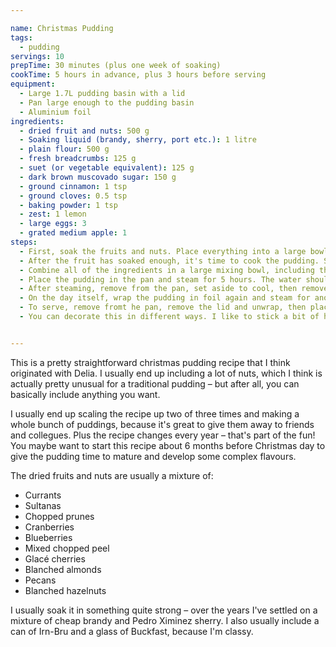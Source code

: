 ```yaml
---

name: Christmas Pudding
tags:
  - pudding
servings: 10
prepTime: 30 minutes (plus one week of soaking)
cookTime: 5 hours in advance, plus 3 hours before serving
equipment:
  - Large 1.7L pudding basin with a lid
  - Pan large enough to the pudding basin
  - Aluminium foil
ingredients:
  - dried fruit and nuts: 500 g
  - Soaking liquid (brandy, sherry, port etc.): 1 litre
  - plain flour: 500 g
  - fresh breadcrumbs: 125 g
  - suet (or vegetable equivalent): 125 g
  - dark brown muscovado sugar: 150 g
  - ground cinnamon: 1 tsp
  - ground cloves: 0.5 tsp
  - baking powder: 1 tsp
  - zest: 1 lemon
  - large eggs: 3
  - grated medium apple: 1
steps:
  - First, soak the fruits and nuts. Place everything into a large bowl, cover with the liquid, and stir thoroughly. Cover and leave in a dark, cool place for about a week, topping up with liquid if needed.
  - After the fruit has soaked enough, it's time to cook the pudding. Start a pot of water boiling, large enough to hold the pudding basin you're using, and make sure the basin is throughly greased with a bit of butter.
  - Combine all of the ingredients in a large mixing bowl, including the steeped fruit – making sure you get all of the liquid. Mix thoroughly, then press the mixture down into the prepared pudding basin. Wrap the top with a greased sheet of foil, then place the lid tighly on top.
  - Place the pudding in the pan and steam for 5 hours. The water should be about halfway up the side of the basin; make sure to check it frequently to avoid it boiling dry (I once ruined a pudding by not doing this, so be careful!).
  - After steaming, remove from the pan, set aside to cool, then remove the foil and store the basin out of the way until Christmas.
  - On the day itself, wrap the pudding in foil again and steam for another three hours.
  - To serve, remove fromt he pan, remove the lid and unwrap, then place a plate on top, turn the basin upside down and give it a little squeeze.
  - You can decorate this in different ways. I like to stick a bit of holly on top, or you can gently caramelise some half-slices of orange and arrange artfully around the base.


---
```


This is a pretty straightforward christmas pudding recipe that I think originated with Delia. I usually end up including a lot of nuts, which I think is actually pretty unusual for a traditional pudding – but after all, you can basically include anything you want.

I usually end up scaling the recipe up two of three times and making a whole bunch of puddings, because it's great to give them away to friends and collegues. Plus the recipe changes every year – that's part of the fun! You maybe want to start this recipe about 6 months before Christmas day to give the pudding time to mature and develop some complex flavours.

The dried fruits and nuts are usually a mixture of:

- Currants
- Sultanas
- Chopped prunes
- Cranberries
- Blueberries
- Mixed chopped peel
- Glacé cherries
- Blanched almonds
- Pecans
- Blanched hazelnuts

I usually soak it in something quite strong – over the years I've settled on a mixture of cheap brandy and Pedro Ximinez sherry. I also usually include a can of Irn-Bru and a glass of Buckfast, because I'm classy.

